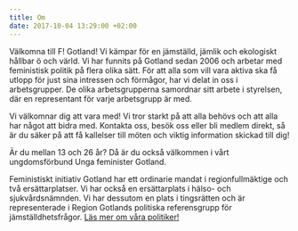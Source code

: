 ```yaml
---
title: Om
date: 2017-10-04 13:29:00 +02:00
---
```


Välkomna till F! Gotland! Vi kämpar för en jämställd, jämlik och ekologiskt hållbar ö och värld. Vi har funnits på Gotland sedan 2006 och arbetar med feministisk politik på flera olika sätt. För att alla som vill vara aktiva ska få utlopp för just sina intressen och förmågor, har vi delat in oss i arbetsgrupper. De olika arbetsgrupperna samordnar sitt arbete i styrelsen, där en representant för varje arbetsgrupp är med.

Vi välkomnar dig att vara med! Vi tror starkt på att alla behövs och att alla har något att bidra med. Kontakta oss, besök oss eller bli medlem direkt, så är du säker på att få kallelser till möten och viktig information skickad till dig!

Är du mellan 13 och 26 år? Då är du också välkommen i vårt ungdomsförbund Unga feminister Gotland.

Feministiskt initiativ Gotland har ett ordinarie mandat i regionfullmäktige och två ersättarplatser. Vi har också en ersättarplats i hälso- och sjukvårdsnämnden. Vi har dessutom en plats i tingsrätten och är representerade i Region Gotlands politiska referensgrupp för jämställdhetsfrågor. <a href="/politiker/">Läs mer om våra politiker!</a>